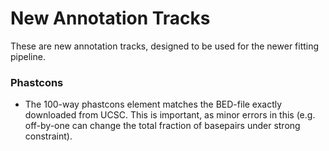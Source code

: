 # New Annotation Tracks

These are new annotation tracks, designed to be used for the newer fitting
pipeline.


### Phastcons

 - The 100-way phastcons element matches the BED-file exactly downloaded
   from UCSC. This is important, as minor errors in this (e.g. off-by-one
   can change the total fraction of basepairs under strong constraint).
